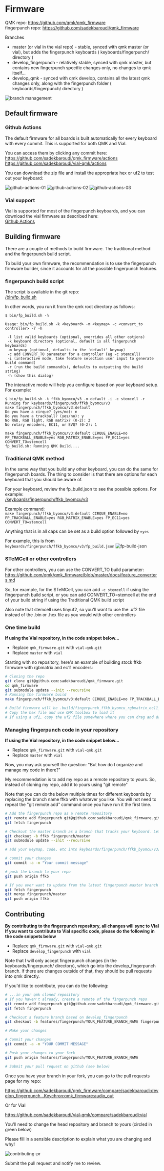# Firmware

QMK repo: https://github.com/qmk/qmk_firmware  
fingerpunch repo: https://github.com/sadekbaroudi/qmk_firmware

Branches
* master (or vial in the vial repo) - stable, synced with qmk master (or vial), but adds the fingerpunch keyboards ( keyboards/fingerpunch/ directory )
* develop_fingerpunch - relatively stable, synced with qmk master, but contains new fingerpunch specific changes only, no changes to qmk itself...
* develop_qmk - synced with qmk develop, contains all the latest qmk changes only, along with the fingerpunch folder ( keyboards/fingerpunch/ directory )

![branch management](images/fingerpunch-repo-branch-management.png)

## Default firmware

### Github Actions

The default firmware for all boards is built automatically for every keyboard with every commit. This is supported for both QMK and Vial.

You can access them by clicking any commit here:
https://github.com/sadekbaroudi/qmk_firmware/actions  
https://github.com/sadekbaroudi/vial-qmk/actions

You can download the zip file and install the appropriate hex or uf2 to test out your keyboard:

![github-actions-01](images/github-actions-01.png)
![github-actions-02](images/github-actions-02.png)
![github-actions-03](images/github-actions-03.png)


### Vial support

Vial is supported for most of the fingerpunch keyboards, and you can download the vial firmware as described here:  
[Github Actions](#Github-Actions)


## Building firmware

There are a couple of methods to build firmware. The traditional method and the fingerpunch build script.

To build your own firmware, the recommendation is to use the fingerpunch firmware builder, since it accounts for all the possible fingerpunch features.

### fingerpunch build script

 The script is available in the git repo:  
 [/bin/fp_build.sh](/bin/fp_build.sh)

 In other words, you run it from the qmk root directory as follows:  
 ```
 $ bin/fp_build.sh -h

 Usage: bin/fp_build.sh -k <keyboard> -m <keymap> -c <convert_to controller> -r -h

  -l list valid keyboards (optional, overrides all other options)
  -k keyboard directory (optional, default is all fingerpunch keyboards)
  -m keymap (optional, defaults to the 'default' keymap)
  -c add CONVERT_TO parameter for a controller (eg -c stemcell)
  -i (interactive mode, take feature selection user input to generate build command)
  -r (run the build command(s), defaults to outputting the build string)
  -h (show this dialog)
 ```

The interactive mode will help you configure based on your keyboard setup. For example:

```
$ bin/fp_build.sh -k ffkb_byomcu/v3 -m default -i -c stemcell -r
Running for keyboards/fingerpunch/ffkb_byomcu/v3
make fingerpunch/ffkb_byomcu/v3:default
Do you have a cirque? (yes/no): n
Do you have a trackball? (yes/no): y
No RGB, RGB light, RGB matrix? (0-2): 2
No rotary encoders, EC11, or EVQ? (0-2): 1

make fingerpunch/ffkb_byomcu/v3:default CIRQUE_ENABLE=no FP_TRACKBALL_ENABLE=yes RGB_MATRIX_ENABLE=yes FP_EC11=yes CONVERT_TO=stemcell
fp_build.sh: Running QMK Build....
```

### Traditional QMK method

In the same way that you build any other keyboard, you can do the same for fingerpunch boards. The thing to consider is that there are options for each keyboard that you should be aware of.

For your keyboard, review the fp_build.json to see the possible options. For example:  
 [/keyboards/fingerpunch/ffkb_byomcu/v3](/keyboards/fingerpunch/ffkb_byomcu/v3)

Example command:  
`make fingerpunch/ffkb_byomcu/v3:default CIRQUE_ENABLE=no FP_TRACKBALL_ENABLE=yes RGB_MATRIX_ENABLE=yes FP_EC11=yes CONVERT_TO=stemcell`

Anything that is in all caps can be set as a build option followed by `=yes`

For example, this is from `keyboards/fingerpunch/ffkb_byomcu/v3/fp_build.json`
![fp-build-json](images/fp-build-json.png)

### STeMCell or other controllers

For other controllers, you can use the CONVERT_TO build parameter:
https://github.com/qmk/qmk_firmware/blob/master/docs/feature_converters.md

So, for example, for the STeMCell, you can add `-c stemcell` if using the fingerpunch build script, or you can add CONVERT_TO=stemcell at the end of your build string if using the Traditional QMK build script

Also note that stemcell uses tinyuf2, so you'll want to use the .uf2 file instead of the .bin or .hex file as you would with other controllers

### One time build

**If using the Vial repository, in the code snippet below...**
* Replace `qmk_firmware.git` with `vial-qmk.git`
* Replace `master` with `vial`

Starting with no repository, here's an example of building stock ffkb firmware with rgbmatrix and ec11 encoders:
```bash
# Cloning the repo
git clone git@github.com:sadekbaroudi/qmk_firmware.git
cd qmk_firmware
git submodule update --init --recursive
# Running the firmware build
make fingerpunch/ffkb_byomcu/v3:default CIRQUE_ENABLE=no FP_TRACKBALL_ENABLE=yes RGB_MATRIX_ENABLE=yes FP_EC11=yes CONVERT_TO=stemcell

# Build firmware will be .build/fingerpunch_ffkb_byomcu_rgbmatrix_ec11_default.hex
# Copy the hex file and use QMK toolbox to load it
# If using a uf2, copy the uf2 file somewhere where you can drag and drop it to flash your STeMcell
```

### Managing fingerpunch code in your repository

**If using the Vial repository, in the code snippet below...**
* Replace `qmk_firmware.git` with `vial-qmk.git`
* Replace `master` with `vial`

Now, you may ask yourself the question: "But how do I organize and manage my code in there?"

My recommendation is to add my repo as a remote repository to yours. So, instead of cloning my repo, add it to yours using "git remote"

Note that you can do the below multiple times for different keyboards by replacing the branch name ffkb with whatever you like. You will not need to repeat the "git remote add" command once you have run it the first time.

```bash
# Add the fingerpunch repo as a remote repository
git remote add fingerpunch git@github.com:sadekbaroudi/qmk_firmware.git
git fetch fingerpunch

# Checkout the master branch as a branch that tracks your keyboard. Let's use ffkb in this example
git checkout -b ffkb fingerpunch/master
git submodule update --init --recursive

# add your keymap, code, etc into keyboards/fingerpunch/ffkb_byomcu/v3/keymaps/{your_keymap_dir}

# commit your changes
git commit -a -m "Your commit message"

# push the branch to your repo
git push origin ffkb

# If you ever want to update from the latest fingerpunch master branch in the future
git fetch fingerpunch
git merge fingerpunch/master
git push origin ffkb
```

## Contributing

**By contributing to the fingerpunch repository, all changes will sync to Vial**
**If you want to contribute to Vial specific code, please do the following in the code snippets below**
* Replace `qmk_firmware.git` with `vial-qmk.git`
* Replace `develop_fingerpunch` with `vial`

Note that I will only accept fingerpunch changes (in the keyboards/fingerpunch/ directory), which go into the develop_fingerpunch branch. If there are changes outside of that, they should be pull requests into qmk directly.

If you'd like to contribute, you can do the following:
```bash
# ...in your qmk cloned repository
# If you haven't already, create a remote of the fingerpunch repo
git remote add fingerpunch git@github.com:sadekbaroudi/qmk_firmware.git
git fetch fingerpunch

# Checkout a feature branch based on develop_fingerpunch
git checkout -b features/fingerpunch/YOUR_FEATURE_BRANCH_NAME fingerpunch/develop_fingerpunch

# Make your changes

# Commit your changes
git commit -a -m "YOUR COMMIT MESSAGE"

# Push your changes to your fork
git push origin features/fingerpunch/YOUR_FEATURE_BRANCH_NAME

# Submit your pull request on github (see below)
```

Once you have your branch in your fork, you can go to the pull requests page for my repo:

https://github.com/sadekbaroudi/qmk_firmware/compare/sadekbaroudi:develop_fingerpunch...Keychron:qmk_firmware:audio_out

Or for Vial

https://github.com/sadekbaroudi/vial-qmk/compare/sadekbaroudi:vial

You'll need to change the head repository and branch to yours (circled in green below)

Please fill in a sensible description to explain what you are changing and why!

![contributing-pr](images/contributing-pr.jpg)

Submit the pull request and notify me to review.
